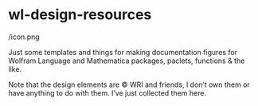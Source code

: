 # wl-design-resources

/icon.png

Just some templates and things for making documentation figures for Wolfram Language and Mathematica packages, paclets, functions & the like. 

Note that the design elements are © WRI and friends, I don’t own them or have anything to do with them. I’ve just collected them here.
